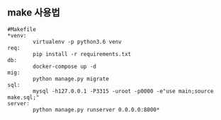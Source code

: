 ## make 사용법

    #Makefile
    *venv:
            virtualenv -p python3.6 venv
    req:
            pip install -r requirements.txt
    db:
            docker-compose up -d
    mig:
            python manage.py migrate
    sql:
            mysql -h127.0.0.1 -P3315 -uroot -p0000 -e"use main;source make.sql;"
    server:
            python manage.py runserver 0.0.0.0:8000*


<!--stackedit_data:
eyJoaXN0b3J5IjpbMTY4NDkxMTU5Myw3MzA5OTgxMTZdfQ==
-->